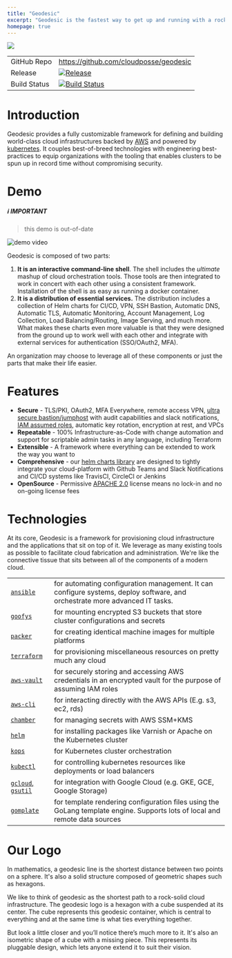 ```yaml
---
title: "Geodesic"
excerpt: "Geodesic is the fastest way to get up and running with a rock solid, production-grade cloud platform."
homepage: true
---
```

![](/images/638d917-geodesic-small.png)


|||
|------|------|
|GitHub Repo|https://github.com/cloudposse/geodesic|
|Release|[![Release](https://img.shields.io/github/release/cloudposse/geodesic.svg)](https://github.com/cloudposse/geodesic/releases)|
|Build Status|[![Build Status](https://travis-ci.org/cloudposse/geodesic.svg?branch=master)](https://travis-ci.org/cloudposse/geodesic)|

# Introduction

Geodesic provides a fully customizable framework for defining and building world-class cloud infrastructures backed by [AWS](https://aws.amazon.com/) and powered by [kubernetes](https://kubernetes.io/). It couples best-of-breed technologies with engineering best-practices to equip organizations with the tooling that enables clusters to be spun up in record time without compromising security.

# Demo

##### :information_source: IMPORTANT
> this demo is out-of-date

![demo video](https://media.giphy.com/media/26FmS6BRnPVPo2FDq/source.gif)

Geodesic is composed of two parts:

1. **It is an interactive command-line shell**. The shell includes the *ultimate* mashup of cloud orchestration tools. Those tools are then integrated to work in concert with each other using a consistent framework. Installation of the shell is as easy as running a docker container.  
2. **It is a distribution of essential services.** The distribution includes a collection of Helm charts for CI/CD, VPN, SSH Bastion, Automatic DNS, Automatic TLS,  Automatic Monitoring, Account Management, Log Collection, Load Balancing/Routing, Image Serving, and much more. What makes these charts even more valuable is that they were designed from the ground up to work well with each other and integrate with external services for authentication (SSO/OAuth2, MFA).

An organization may choose to leverage all of these components or just the parts that make their life easier.

# Features
* **Secure** - TLS/PKI, OAuth2, MFA Everywhere, remote access VPN, [ultra secure bastion/jumphost](https://github.com/cloudposse/bastion) with audit capabilities and slack notifications, [IAM assumed roles](https://github.com/99designs/aws-vault/), automatic key rotation, encryption at rest, and VPCs
* **Repeatable** - 100% Infrastructure-as-Code with change automation and support for scriptable admin tasks in any language, including Terraform
* **Extensible** - A framework where everything can be extended to work the way you want to
* **Comprehensive** - our [helm charts library](https://github.com/cloudposse/charts) are designed to tightly integrate your cloud-platform with Github Teams and Slack Notifications and CI/CD systems like TravisCI, CircleCI or Jenkins
* **OpenSource** - Permissive [APACHE 2.0](https://github.com/cloudposse/geodesic/blob/master/LICENSE) license means no lock-in and no on-going license fees


# Technologies

At its core, Geodesic is a framework for provisioning cloud infrastructure and the applications that sit on top of it. We leverage as many existing tools as possible to facilitate cloud fabrication and administration. We're like the connective tissue that sits between all of the components of a modern cloud.

|||
|------|------|
|[`ansible`](http://docs.ansible.com/ansible/latest/index.html)|for automating configuration management. It can configure systems, deploy software, and orchestrate more advanced IT tasks.|
|[`goofys`](https://github.com/kahing/goofys/)|for mounting encrypted S3 buckets that store cluster configurations and secrets|
|[`packer`](https://github.com/hashicorp/packer/)|for creating identical machine images for multiple platforms|
|[`terraform`](https://github.com/hashicorp/terraform/)|for provisioning miscellaneous resources on pretty much any cloud|
|[`aws-vault`](https://github.com/99designs/aws-vault)|for securely storing and accessing AWS credentials in an encrypted vault for the purpose of assuming IAM roles|
|[`aws-cli`](https://github.com/aws/aws-cli/)|for interacting directly with the AWS APIs (E.g. s3, ec2, rds)|
|[`chamber`](https://github.com/segmentio/chamber)|for managing secrets with AWS SSM+KMS|
|[`helm`](https://github.com/kubernetes/helm/)|for installing packages like Varnish or Apache on the Kubernetes cluster|
|[`kops`](https://github.com/kubernetes/kops/)|for Kubernetes cluster orchestration|
|[`kubectl`](https://kubernetes.io/docs/user-guide/kubectl-overview/)|for controlling kubernetes resources like deployments or load balancers|
|[`gcloud`, `gsutil`](https://cloud.google.com/sdk/)|for integration with Google Cloud (e.g. GKE, GCE, Google Storage)|
|[`gomplate`](https://github.com/hairyhenderson/gomplate/)|for template rendering configuration files using the GoLang template engine. Supports lots of local and remote data sources|


# Our Logo

In mathematics, a geodesic line is the shortest distance between two points on a sphere. It's also a solid structure composed of geometric shapes such as hexagons.

We like to think of geodesic as the shortest path to a rock-solid cloud infrastructure. The geodesic logo is a hexagon with a cube suspended at its center. The cube represents this geodesic container, which is central to everything and at the same time is what ties everything together.

But look a little closer and you’ll notice there’s much more to it. It's also an isometric shape of a cube with a missing piece. This represents its pluggable design, which lets anyone extend it to suit their vision.
